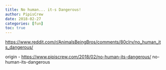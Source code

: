 ```yaml
---
title: No human... it-s Dangerous!
author: PipisCrew
date: 2018-02-27
categories: [fun]
toc: true
---
```


https://www.reddit.com/r/AnimalsBeingBros/comments/80clrv/no_human_its_dangerous/

origin - https://www.pipiscrew.com/2018/02/no-human-its-dangerous/ no-human-its-dangerous